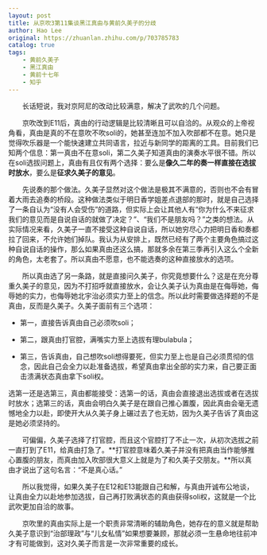 ```yaml
---
layout: post
title: 从京吹3第11集谈黑江真由与黄前久美子的分歧
author: Hao Lee
original: https://zhuanlan.zhihu.com/p/703785783
catalog: true
tags:
    - 黄前久美子
    - 黑江真由
    - 黄前十七年
    - 知乎
---
```


&emsp;&emsp;长话短说，我对京阿尼的改动比较满意，解决了武吹的几个问题。

&emsp;&emsp;京吹改到E11后，真由的行动逻辑是比较清晰且可以自洽的。从观众的上帝视角看，真由是真的不在意吹不吹soli的，她甚至连加不加入吹部都不在意。她只是觉得吹乐器是一个能快速建立共同语言，拉近与新同学的距离的工具。目前我们已知两个信息：第一真由不在意soli，第二久美子知道真由的演奏水平很不错。所以在soli选拔问题上，真由有且仅有两个选择：要么是**像久二年的奏一样直接在选拔时放水**，要么是**征求久美子的意见**。

&emsp;&emsp;先说奏的那个做法。久美子显然对这个做法是极其不满意的，否则也不会有冒着大雨去追奏的桥段。这种做法类似于明日香学姐差点退部的那时，就是自己选择了一条自认为“没有人会受伤”的道路，但实际上会让其他人有“你为什么不来征求我们的意见而是自说自话的就做了决定？”、“我们不是朋友吗？”之类的想法。从实际情况来看，久美子一直不接受这种自说自话，所以她穷尽心力把明日香和奏都拉了回来，不允许她们掉队。我认为从安排上，既然已经有了两个主要角色搞过这种自说自话的操作，那么如果真由还这么搞，那就多余在第三季再引入这么个全新的角色，太老套了。所以真由不愿意，也不能选奏的这种直接放水的选项。

&emsp;&emsp;所以真由选了另一条路，就是直接问久美子，你究竟想要什么？这是在充分尊重久美子的意见，因为不打招呼就直接放水，会让久美子认为真由是在侮辱她，侮辱她的实力，也侮辱她北宇治必须实力至上的信念。所以此时需要做选择题的不是真由，反而是久美子。久美子面前有三个选项：

* 第一，直接告诉真由自己必须吹soli；

* 第二，跟真由打官腔，满嘴实力至上选拔有理bulabula；

* 第三，告诉真由，自己想吹soli想得要死，但实力至上也是自己必须贯彻的信念，因此自己会全力以赴准备选拔，希望真由拿出全部的实力来，自己要正面击溃满状态真由拿下soli权。

选第一还是选第三，真由都能接受：选第一的话，真由会直接退出选拔或者在选拔时放水；选第三的话，真由会明白久美子是在跟自己推心置腹，因此真由会毫无遗憾地全力以赴，即使开大从久美子身上碾过去了也无妨，因为久美子告诉了真由这是她必须坚持的。

&emsp;&emsp;可偏偏，久美子选择了打官腔，而且这个官腔打了不止一次，从初次选拔之前一直打到了E11，给真由打急了。**打官腔意味着久美子并没有把真由当作能够推心置腹的朋友，而真由加入吹部很大意义上就是为了和久美子交朋友。**所以真由才说出了这句名言：“不是真心话。”

&emsp;&emsp;所以我觉得，如果久美子在E12和E13能跟自己和解，与真由开诚布公地谈，让真由全力以赴地参加选拔，自己再打败满状态的真由获得soli权，这就是一个比武吹更加自洽的故事。

&emsp;&emsp;京吹里的真由实际上是一个职责非常清晰的辅助角色，她存在的意义就是帮助久美子意识到“治部理政”与“儿女私情”如果想要兼顾，那就必须一生悬命地往前冲才有可能做到，这对久美子而言是一次非常重要的成长。